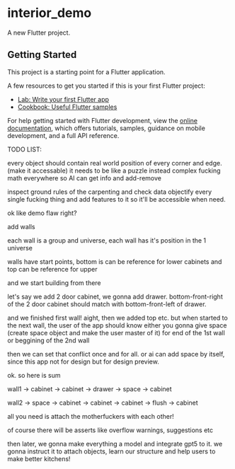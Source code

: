 # interior_demo

A new Flutter project.

## Getting Started

This project is a starting point for a Flutter application.

A few resources to get you started if this is your first Flutter project:

- [Lab: Write your first Flutter app](https://docs.flutter.dev/get-started/codelab)
- [Cookbook: Useful Flutter samples](https://docs.flutter.dev/cookbook)

For help getting started with Flutter development, view the
[online documentation](https://docs.flutter.dev/), which offers tutorials,
samples, guidance on mobile development, and a full API reference.


TODO LIST:

every object should contain real world position of every corner and edge. (make it accessable)
it needs to be like a puzzle instead complex fucking math everywhere so AI can get info and add-remove


inspect ground rules of the carpenting and check data
objectify every single fucking thing and add features to it so it'll be accessible when need. 


ok like demo flaw right?

add walls

each wall is a group and universe, each wall has it's position in the 1 universe

walls have start points, bottom is can be reference for lower cabinets and top can be reference for upper


and we start building from there

let's say we add 2 door cabinet, we gonna add drawer. bottom-front-right of the 2 door cabinet should match with bottom-front-left of drawer.

and we finished first wall! aight, then we added top etc. but when started to the next wall, the user of the app should know
either you gonna give space (create space object and make the user master of it) for end of the 1st wall or beggining of the 2nd wall


then we can set that conflict once and for all. or ai can add space by itself, since this app not for design but for design preview.

ok. so here is sum

wall1 -> cabinet -> cabinet -> drawer -> space -> cabinet

wall2 -> space -> cabinet -> cabinet -> cabinet -> flush -> cabinet

all you need is attach the motherfuckers with each other! 

of course there will be asserts like overflow warnings, suggestions etc

then later, we gonna make everything a model and integrate gpt5 to it. we gonna instruct it to attach objects, learn our structure and 
help users to make better kitchens!